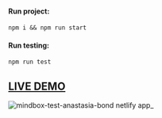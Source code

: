 #### Run project:
`npm i && npm run start`

#### Run testing:

`npm run test`

## [LIVE DEMO](https://mindbox-test-anastasia-bond.netlify.app/)
![mindbox-test-anastasia-bond netlify app_](https://github.com/AnastasiaBond87/mindbox-test/assets/77237102/abe53739-6c57-4010-a10e-be4a9e2e7bd2)


